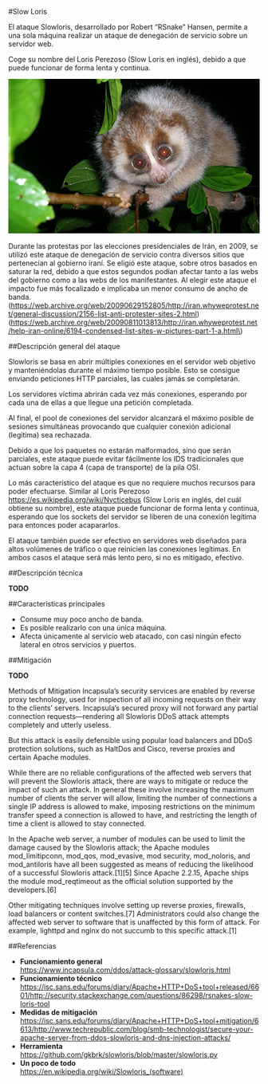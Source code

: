 #Slow Loris

El ataque Slowloris, desarrollado por Robert “RSnake” Hansen, permite a una sola máquina realizar un ataque de denegación de servicio sobre un servidor web.

Coge su nombre del Loris Perezoso (Slow Loris en inglés), debido a que puede funcionar de forma lenta y continua.

![Slow loris image](../static/images/slowloris.jpeg)

Durante las protestas por las elecciones presidenciales de Irán, en 2009, se utilizó este ataque de denegación de servicio contra diversos sitios que pertenecían al gobierno iraní. Se eligió este ataque, sobre otros basados en saturar la red, debido a que estos segundos podían afectar tanto a las webs del gobierno como a las webs de los manifestantes. Al elegir este ataque el impacto fue más focalizado e implicaba un menor consumo de ancho de banda. (https://web.archive.org/web/20090629152805/http://iran.whyweprotest.net/general-discussion/2156-list-anti-protester-sites-2.html) (https://web.archive.org/web/20090811013813/http://iran.whyweprotest.net/help-iran-online/6194-condensed-list-sites-w-pictures-part-1-a.html\)

##Descripción general del ataque

Slowloris se basa en abrir múltiples conexiones en el servidor web objetivo y manteniéndolas durante el máximo tiempo posible. Esto se consigue enviando peticiones HTTP parciales, las cuales jamás se completarán.

Los servidores víctima abrirán cada vez más conexiones, esperando por cada una de ellas a que llegue una petición completada.

Al final, el pool de conexiones del servidor alcanzará el máximo posible de sesiones simultáneas provocando que cualquier conexión adicional (legítima) sea rechazada.

Debido a que los paquetes no estarán malformados, sino que serán parciales, este ataque puede evitar fácilmente los IDS tradicionales que actuan sobre la capa 4 (capa de transporte) de la pila OSI.

Lo más característico del ataque es que no requiere muchos recursos para poder efectuarse. Similar al Loris Perezoso https://es.wikipedia.org/wiki/Nycticebus (Slow Loris en inglés, del cuál obtiene su nombre), este ataque puede funcionar de forma lenta y continua, esperando que los sockets del servidor se liberen de una conexión legítima para entonces poder acapararlos.

El ataque también puede ser efectivo en servidores web diseñados para altos volúmenes de tráfico o que reinicien las conexiones legítimas. En ambos casos el ataque será más lento pero, si no es mitigado, efectivo.

##Descripción técnica

**TODO**

##Características principales

-	Consume muy poco ancho de banda.
-	Es posible realizarlo con una única máquina.
-	Afecta únicamente al servicio web atacado, con casi ningún efecto lateral en otros servicios y puertos.

##Mitigación

**TODO**

Methods of Mitigation Incapsula’s security services are enabled by reverse proxy technology, used for inspection of all incoming requests on their way to the clients’ servers. Incapsula’s secured proxy will not forward any partial connection requests—rendering all Slowloris DDoS attack attempts completely and utterly useless.

But this attack is easily defensible using popular load balancers and DDoS protection solutions, such as HaltDos and Cisco, reverse proxies and certain Apache modules.

While there are no reliable configurations of the affected web servers that will prevent the Slowloris attack, there are ways to mitigate or reduce the impact of such an attack. In general these involve increasing the maximum number of clients the server will allow, limiting the number of connections a single IP address is allowed to make, imposing restrictions on the minimum transfer speed a connection is allowed to have, and restricting the length of time a client is allowed to stay connected.

In the Apache web server, a number of modules can be used to limit the damage caused by the Slowloris attack; the Apache modules mod_limitipconn, mod_qos, mod_evasive, mod security, mod_noloris, and mod_antiloris have all been suggested as means of reducing the likelihood of a successful Slowloris attack.[1][5] Since Apache 2.2.15, Apache ships the module mod_reqtimeout as the official solution supported by the developers.[6]

Other mitigating techniques involve setting up reverse proxies, firewalls, load balancers or content switches.[7] Administrators could also change the affected web server to software that is unaffected by this form of attack. For example, lighttpd and nginx do not succumb to this specific attack.[1]

##Referencias

-	**Funcionamiento general**  
	https://www.incapsula.com/ddos/attack-glossary/slowloris.html
-	**Funcionamiento técnico**  
	https://isc.sans.edu/forums/diary/Apache+HTTP+DoS+tool+released/6601/http://security.stackexchange.com/questions/86298/rsnakes-slow-loris-tool
-	**Medidas de mitigación**  
	https://isc.sans.edu/forums/diary/Apache+HTTP+DoS+tool+mitigation/6613/http://www.techrepublic.com/blog/smb-technologist/secure-your-apache-server-from-ddos-slowloris-and-dns-injection-attacks/
-	**Herramienta**  
	https://github.com/gkbrk/slowloris/blob/master/slowloris.py
-	**Un poco de todo**  
	https://en.wikipedia.org/wiki/Slowloris_(software)
